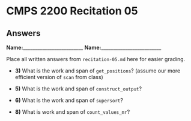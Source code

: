 # CMPS 2200 Recitation 05
## Answers

**Name:**_________________________
**Name:**_________________________


Place all written answers from `recitation-05.md` here for easier grading.




- **3)** What is the work and span of `get_positions`? (assume our more efficient version of `scan` from class)



- **5)** What is the work and span of `construct_output`?



- **6)** What is the work and span of `supersort`?




- **8)** What is work and span of `count_values_mr`?
